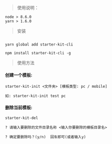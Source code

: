 > 使用说明：
```
node > 8.6.0
yarn > 1.6.0
```
> 安装 

```

yarn global add starter-kit-cli

npm install starter-kit-cli -g

```
> 使用方法

#### 创建一个模板:
```
starter-kit-init <文件夹> [模板类型: pc / mobile] 

如: starter-kit-init test pc
```
#### 删除当前模板:
```
starter-kit-del

? 请输入要删除的文件目录名称 <输入你要删除的模板目录名>

? 确定要删除吗？(y/n)  回车即可(或者输入y)

```